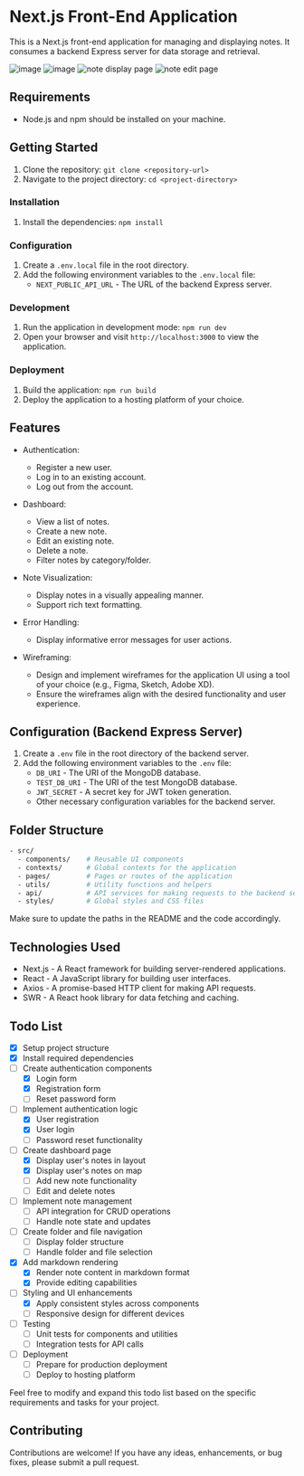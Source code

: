 # Next.js Front-End Application

This is a Next.js front-end application for managing and displaying notes. It consumes a backend Express server for data storage and retrieval.

![image](https://github.com/sord-dev/smart-note-client/assets/75338985/c83e7570-6fef-41b8-a79e-5b5e99e57bed)
![image](https://github.com/sord-dev/smart-note-client/assets/75338985/4b01d244-e122-465d-a237-f55862eee3bc)
![note display page](https://github.com/sord-dev/smart-note-client/assets/75338985/c5345080-5948-4fce-86f2-5d5af181fc47)
![note edit page](https://github.com/sord-dev/smart-note-client/assets/75338985/da8349c8-67ce-461a-8577-2492d27c2d66)

## Requirements

- Node.js and npm should be installed on your machine.

## Getting Started

1. Clone the repository: `git clone <repository-url>`
2. Navigate to the project directory: `cd <project-directory>`

### Installation

1. Install the dependencies: `npm install`

### Configuration

1. Create a `.env.local` file in the root directory.
2. Add the following environment variables to the `.env.local` file:
   - `NEXT_PUBLIC_API_URL` - The URL of the backend Express server.

### Development

1. Run the application in development mode: `npm run dev`
2. Open your browser and visit `http://localhost:3000` to view the application.

### Deployment

1. Build the application: `npm run build`
2. Deploy the application to a hosting platform of your choice.

## Features

- Authentication:
  - Register a new user.
  - Log in to an existing account.
  - Log out from the account.

- Dashboard:
  - View a list of notes.
  - Create a new note.
  - Edit an existing note.
  - Delete a note.
  - Filter notes by category/folder.

- Note Visualization:
  - Display notes in a visually appealing manner.
  - Support rich text formatting.

- Error Handling:
  - Display informative error messages for user actions.

- Wireframing:
  - Design and implement wireframes for the application UI using a tool of your choice (e.g., Figma, Sketch, Adobe XD).
  - Ensure the wireframes align with the desired functionality and user experience.

## Configuration (Backend Express Server)

1. Create a `.env` file in the root directory of the backend server.
2. Add the following environment variables to the `.env` file:
   - `DB_URI` - The URI of the MongoDB database.
   - `TEST_DB_URI` - The URI of the test MongoDB database.
   - `JWT_SECRET` - A secret key for JWT token generation.
   - Other necessary configuration variables for the backend server.

## Folder Structure

```bash
- src/
  - components/    # Reusable UI components
  - contexts/      # Global contexts for the application
  - pages/         # Pages or routes of the application
  - utils/         # Utility functions and helpers
  - api/           # API services for making requests to the backend server
  - styles/        # Global styles and CSS files
```

Make sure to update the paths in the README and the code accordingly.

## Technologies Used

- Next.js - A React framework for building server-rendered applications.
- React - A JavaScript library for building user interfaces.
- Axios - A promise-based HTTP client for making API requests.
- SWR - A React hook library for data fetching and caching.

## Todo List

- [x] Setup project structure
- [x] Install required dependencies
- [ ] Create authentication components
  - [x] Login form
  - [x] Registration form
  - [ ] Reset password form
- [ ] Implement authentication logic
  - [x] User registration
  - [x] User login
  - [ ] Password reset functionality
- [ ] Create dashboard page
  - [x] Display user's notes in layout
  - [x] Display user's notes on map
  - [ ] Add new note functionality
  - [ ] Edit and delete notes
- [ ] Implement note management
  - [ ] API integration for CRUD operations
  - [ ] Handle note state and updates
- [ ] Create folder and file navigation
  - [ ] Display folder structure
  - [ ] Handle folder and file selection
- [x] Add markdown rendering
  - [x] Render note content in markdown format
  - [x] Provide editing capabilities
- [ ] Styling and UI enhancements
  - [x] Apply consistent styles across components
  - [ ] Responsive design for different devices
- [ ] Testing
  - [ ] Unit tests for components and utilities
  - [ ] Integration tests for API calls
- [ ] Deployment
  - [ ] Prepare for production deployment
  - [ ] Deploy to hosting platform

Feel free to modify and expand this todo list based on the specific requirements and tasks for your project.

## Contributing

Contributions are welcome! If you have any ideas, enhancements, or bug fixes, please submit a pull request.

